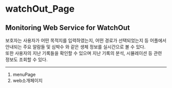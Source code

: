 # watchOut_Page

## Monitoring Web Service for WatchOut

보호자는 사용자가 어떤 목적지를 입력하였는지, 어떤 경로가 선택되었는지 등 어플에서 안내되는 주요 알람들 및 심박수 와 같은 생체 정보를 실시간으로 볼 수 있다.  
또한 사용자의 지난 기록들을 확인할 수 있으며 지난 기록의 분석, 시뮬레이션 등 관련 정보도 조회할 수 있다. 


---
1. menuPage
2. web소개페이지
